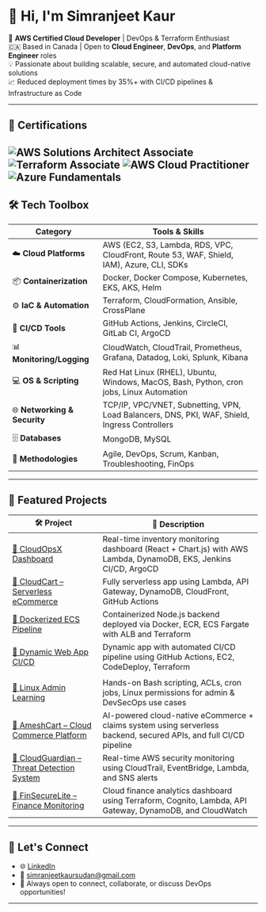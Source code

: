 # 👋 Hi, I'm Simranjeet Kaur

🚀 **AWS Certified Cloud Developer** | DevOps & Terraform Enthusiast  
🇨🇦 Based in Canada | Open to **Cloud Engineer**, **DevOps**, and **Platform Engineer** roles  
💡 Passionate about building scalable, secure, and automated cloud-native solutions  
📈 Reduced deployment times by 35%+ with CI/CD pipelines & Infrastructure as Code

---
## 📜 Certifications

![AWS Solutions Architect Associate](https://img.shields.io/badge/AWS-Solutions_Architect-yellow?style=for-the-badge&logo=amazonaws)
![Terraform Associate](https://img.shields.io/badge/Terraform-Associate-623CE4?style=for-the-badge&logo=terraform)
![AWS Cloud Practitioner](https://img.shields.io/badge/AWS-Cloud_Practitioner-FF9900?style=for-the-badge&logo=amazonaws)
![Azure Fundamentals](https://img.shields.io/badge/Microsoft-Azure_Fundamentals-0078D4?style=for-the-badge&logo=microsoftazure)
------
## 🛠️ Tech Toolbox

| Category                     | Tools & Skills                                                                                  |
|------------------------------|-----------------------------------------------------------------------------------------------|
| ☁️ **Cloud Platforms**       | AWS (EC2, S3, Lambda, RDS, VPC, CloudFront, Route 53, WAF, Shield, IAM), Azure, CLI, SDKs      |
| 📦 **Containerization**      | Docker, Docker Compose, Kubernetes, EKS, AKS, Helm                                            |
| ⚙️ **IaC & Automation**      | Terraform, CloudFormation, Ansible, CrossPlane                                                |
| 🚀 **CI/CD Tools**           | GitHub Actions, Jenkins, CircleCI, GitLab CI, ArgoCD                                           |
| 📊 **Monitoring/Logging**    | CloudWatch, CloudTrail, Prometheus, Grafana, Datadog, Loki, Splunk, Kibana                    |
| 💻 **OS & Scripting**        | Red Hat Linux (RHEL), Ubuntu, Windows, MacOS, Bash, Python, cron jobs, Linux Automation       |
| 🌐 **Networking & Security** | TCP/IP, VPC/VNET, Subnetting, VPN, Load Balancers, DNS, PKI, WAF, Shield, Ingress Controllers |
| 🗄️ **Databases**            | MongoDB, MySQL                                                                                 |
| 🔁 **Methodologies**         | Agile, DevOps, Scrum, Kanban, Troubleshooting, FinOps                                          |

---

## 🚀 Featured Projects

| 🛠 Project                                                                                     | 💬 Description                                                                                                             |
|------------------------------------------------------------------------------------------------|----------------------------------------------------------------------------------------------------------------------------|
| [🔗 CloudOpsX Dashboard](https://github.com/Simran-Kaur1996/cloudopsx-dashboard)              | Real-time inventory monitoring dashboard (React + Chart.js) with AWS Lambda, DynamoDB, EKS, Jenkins CI/CD, ArgoCD         |
| [🔗 CloudCart – Serverless eCommerce](https://github.com/Simran-Kaur1996/cloud-cart)          | Fully serverless app using Lambda, API Gateway, DynamoDB, CloudFront, GitHub Actions                                      |
| [🔗 Dockerized ECS Pipeline](https://github.com/Simran-Kaur1996/docker-ecr-ecs-deployment)    | Containerized Node.js backend deployed via Docker, ECR, ECS Fargate with ALB and Terraform                                |
| [🔗 Dynamic Web App CI/CD](https://github.com/Simran-Kaur1996/AWS-Dynamic-Web-App)            | Dynamic app with automated CI/CD pipeline using GitHub Actions, EC2, CodeDeploy, Terraform                                |
                                       |
| [🔗 Linux Admin Learning](https://github.com/Simran-Kaur1996/Linux-Admin-Learning)            | Hands-on Bash scripting, ACLs, cron jobs, Linux permissions for admin & DevSecOps use cases                               |
| [🔗 AmeshCart – Cloud Commerce Platform](https://github.com/Simran-Kaur1996/ameshcart)        | AI-powered cloud-native eCommerce + claims system using serverless backend, secured APIs, and full CI/CD pipeline         |
| [🔗 CloudGuardian – Threat Detection System](https://github.com/Simran-Kaur1996/cloudguardian) | Real-time AWS security monitoring using CloudTrail, EventBridge, Lambda, and SNS alerts                                   |
| [🔗 FinSecureLite – Finance Monitoring](https://github.com/Simran-Kaur1996/finsecurelite)     | Cloud finance analytics dashboard using Terraform, Cognito, Lambda, API Gateway, DynamoDB, and CloudWatch                |

---

## 🤝 Let's Connect

- 🌐 [LinkedIn](https://linkedin.com/in/simranjeet-kaur-sudan)  
- 📧 [simranjeetkaursudan@gmail.com](mailto:simranjeetkaursudan@gmail.com)  
- 💬 Always open to connect, collaborate, or discuss DevOps opportunities!

---

